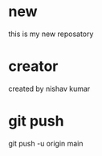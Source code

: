 # new
this is my new reposatory

# creator
created by nishav kumar

# git push

git push -u origin main 